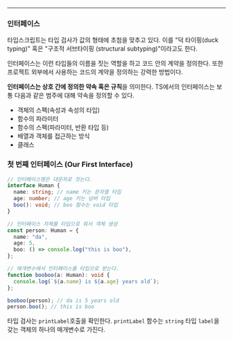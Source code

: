 
---

### 인터페이스

타입스크립트는 타입 검사가 값의 형태에 초첨을 맞추고 있다. 이를 "덕 타이핑(duck typing)" 혹은 "구조적 서브타이핑 (structural subtyping)"이라고도 한다.

인터페이스는 이런 타입들의 이름을 짓는 역할을 하고 코드 안의 계약을 정의한다.
또한 프로젝트 외부에서 사용하는 코드의 계약을 정의하는 강력한 방법이다.

**인터페이스는 상호 간에 정의한 약속 혹은 규칙**을 의미한다. TS에서의 인터페이스는 보통 다음과 같은 범주에 대해 약속을 정의할 수 있다.
- 객체의 스펙(속성과 속성의 타입)
- 함수의 파라미터
- 함수의 스펙(파라미터, 반환 타입 등)
- 배열과 객체를 접근하는 방식
- 클래스

### 첫 번째 인터페이스 (Our First Interface)

```ts
// 인터페이스명은 대문자로 짓는다.
interface Human {
  name: string; // name 키는 문자열 타입
  age: number; // age 키는 넘버 타입
  boo(): void; // boo 함수는 void 타입
}

// 인터페이스 자체를 타입으로 줘서 객체 생성
const person: Human = {
  name: "da",
  age: 5,
  boo: () => console.log("this is boo"),
};

// 매개변수에서 인터페이스를 타입으로 받는다.
function booboo(a: Human): void {
  console.log(`${a.name} is ${a.age} years old`);
};

booboo(person); // da is 5 years old
person.boo(); // this is boo
```

타입 검사는 `printLabel`호출을 확인한다. `printLabel` 함수는 `string` 타입 `label`을 갖는 객체의 하나의 매개변수로 가진다. 